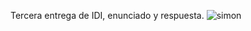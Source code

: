 Tercera entrega de IDI, enunciado y respuesta.
![simon](https://github.com/polopasi/IDI-Entregas/assets/129793310/cd996469-1250-4f17-97d8-c4c4e0a7e6ac)
